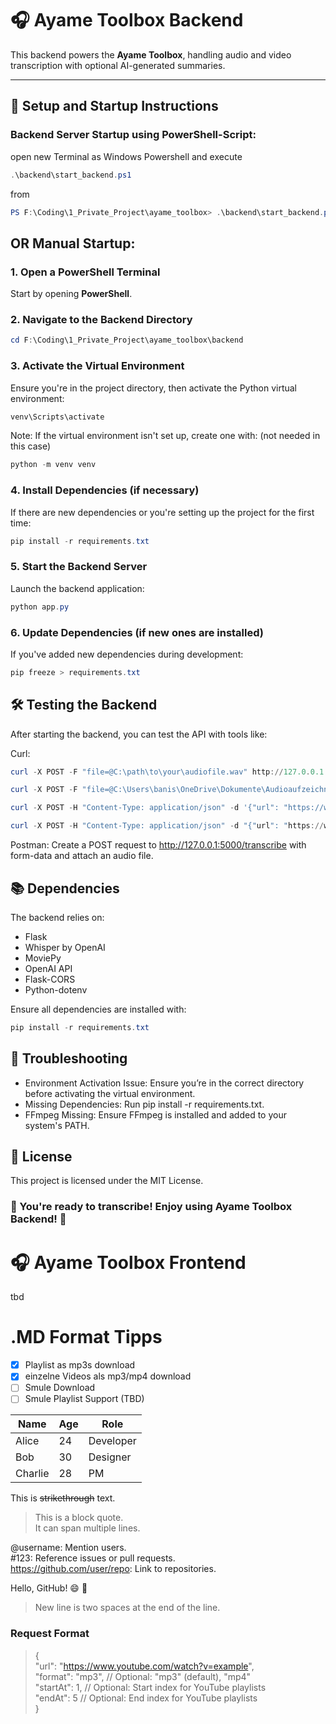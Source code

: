 # 🎧 Ayame Toolbox Backend

This backend powers the **Ayame Toolbox**, handling audio and video transcription with optional AI-generated summaries.

---

## 🚀 **Setup and Startup Instructions**

### Backend Server Startup using PowerShell-Script:
open new Terminal as Windows Powershell and execute 
```powershell
.\backend\start_backend.ps1
```
from
```powershell
PS F:\Coding\1_Private_Project\ayame_toolbox> .\backend\start_backend.ps1
```

## OR Manual Startup:
### 1. **Open a PowerShell Terminal**
Start by opening **PowerShell**.

### 2. **Navigate to the Backend Directory**
```powershell
cd F:\Coding\1_Private_Project\ayame_toolbox\backend
```

### 3. **Activate the Virtual Environment**
Ensure you're in the project directory, then activate the Python virtual environment:

```powershell
venv\Scripts\activate
```

Note: If the virtual environment isn't set up, create one with: (not needed in this case)

```powershell
python -m venv venv
```

### 4. **Install Dependencies (if necessary)**
If there are new dependencies or you're setting up the project for the first time:

```powershell
pip install -r requirements.txt
```

### 5. **Start the Backend Server**
Launch the backend application:

```powershell
python app.py
```

### 6. **Update Dependencies (if new ones are installed)**
If you've added new dependencies during development:

```powershell
pip freeze > requirements.txt
```

## 🛠️ **Testing the Backend**
After starting the backend, you can test the API with tools like:

Curl:
```powershell
curl -X POST -F "file=@C:\path\to\your\audiofile.wav" http://127.0.0.1:5000/transcribe
```
```powershell
curl -X POST -F "file=@C:\Users\banis\OneDrive\Dokumente\Audioaufzeichnungen\Multi Lingual language transcription test.wav" http://127.0.0.1:5000/transcribe
```
```powershell
curl -X POST -H "Content-Type: application/json" -d '{"url": "https://www.youtube.com/watch?v=bGci1ixhveI&list=WL&index=2&t=6305s", "format": "mp4"}'
```
```powershell
curl -X POST -H "Content-Type: application/json" -d "{"url": "https://www.smule.com/recording/example"}" http://127.0.0.1:5000/download
```
Postman: Create a POST request to http://127.0.0.1:5000/transcribe with form-data and attach an audio file.

## 📚 Dependencies
The backend relies on:

- Flask
- Whisper by OpenAI
- MoviePy
- OpenAI API
- Flask-CORS
- Python-dotenv

Ensure all dependencies are installed with:

```powershell
pip install -r requirements.txt
```

## 🐛 Troubleshooting
- Environment Activation Issue: Ensure you’re in the correct directory before activating the virtual environment.
- Missing Dependencies: Run pip install -r requirements.txt.
- FFmpeg Missing: Ensure FFmpeg is installed and added to your system's PATH.

## 📄 License
This project is licensed under the MIT License.

### 🎯 You're ready to transcribe! Enjoy using Ayame Toolbox Backend! 🚀

# 🎧 Ayame Toolbox Frontend

tbd



# .MD Format Tipps

- [x] Playlist as mp3s download
- [x] einzelne Videos als mp3/mp4 download
- [ ] Smule Download
- [ ] Smule Playlist Support (TBD)

| Name    | Age | Role       |
|---------|-----|------------|
| Alice   | 24  | Developer  |
| Bob     | 30  | Designer   |
| Charlie | 28  | PM         |

This is ~~strikethrough~~ text.

> This is a block quote.  
> It can span multiple lines.

@username: Mention users.  
#123: Reference issues or pull requests.  
https://github.com/user/repo: Link to repositories.

Hello, GitHub! :smile: :rocket:  
[^1]: This is the footnote.

> New line is two spaces at the end of the line.


### Request Format
> {  
>   "url": "https://www.youtube.com/watch?v=example",  
>   "format": "mp3",         // Optional: "mp3" (default), "mp4"  
>   "startAt": 1,            // Optional: Start index for YouTube playlists  
>   "endAt": 5               // Optional: End index for YouTube playlists  
> }

